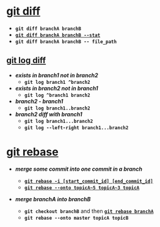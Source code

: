 # [git diff](https://git-scm.com/docs/git-diff)
* **`git diff branchA branchB`**<br>
* **[`git diff branchA branchB --stat`](https://blog.csdn.net/yzpbright/article/details/54143129)**<br>
* **`git diff branchA branchB -- file_path`**<br>

## [git log diff](https://www.cnblogs.com/zndxall/p/13897859.html)
* ***exists in branch1 not in branch2***<br>
   * **`git log branch1 ^branch2`**
* ***exists in branch2 not in branch1***<br>
   * **`git log ^branch1 branch2`**
* ***branch2 - branch1***<br>
    * **`git log branch1..branch2`**
* ***branch2 diff with branch1***<br>
    * **`git log branch1...branch2`**
    * **`git log --left-right branch1...branch2`**

# [git rebase](https://git-scm.com/docs/git-rebase)
* ***merge some commit into one commit in a branch***<br>
    * **[`git rebase -i [start_commit_id] [end_commit_id]`](https://www.jianshu.com/p/4a8f4af4e803)**<br>
    * **[`git rebase --onto topicA~5 topicA~3 topicA`](https://git-scm.com/docs/git-rebase)**<br>

* ***merge branchA into branchB***<br>
    * **`git checkout branchB`** and then **[`git rebase branchA`](https://www.waynerv.com/posts/git-rebase-intro/)**<br>
    * **`git rebase --onto master topicA topicB`**
